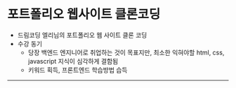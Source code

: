 # 포트폴리오 웹사이트 클론코딩

- 드림코딩 엘리님의 포트폴리오 웹 사이트 클론 코딩
- 수강 동기
  - 당장 백엔드 엔지니어로 취업하는 것이 목표지만, 최소한 익혀야할 html, css, javascript 지식이 심각하게 결함됨
  - 키워드 획득, 프론트엔드 학습방법 습득

---
